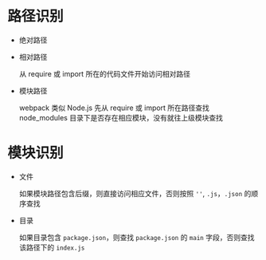 # 路径识别

- 绝对路径
- 相对路径

    从 require 或 import 所在的代码文件开始访问相对路径

- 模块路径

    webpack 类似 Node.js 先从 require 或 import 所在路径查找 node_modules 目录下是否存在相应模块，没有就往上级模块查找


# 模块识别
- 文件

    如果模块路径包含后缀，则直接访问相应文件，否则按照 `''`, `.js`，`.json` 的顺序查找

- 目录

    如果目录包含 `package.json`，则查找 `package.json` 的 `main` 字段，否则查找该路径下的 `index.js`

